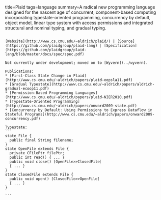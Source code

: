 title=Plaid
tags=language
summary=A radical new programming language designed for the nascent age of concurrent, component-based computing incorporating typestate-oriented programming, concurrency by default, object model, linear type system with access permissions and integrated structural and nominal typing, and gradual typing.
~~~~~~

[Website](http://www.cs.cmu.edu/~aldrich/plaid/) | [Source](https://github.com/plaidgroup/plaid-lang) | [Specification](https://github.com/plaidgroup/plaid-lang/blob/master/docs/spec/spec.pdf)

Not currently under development; moved on to [Wyvern](../wyvern).

Publications:
* [First-Class State Change in Plaid](http://www.cs.cmu.edu/~aldrich/papers/plaid-oopsla11.pdf)
* [Gradual Typestate](http://www.cs.cmu.edu/~aldrich/papers/aldrich-gradual-ecoop11.pdf)
* [Permission-Based Programming Languages](http://www.cs.cmu.edu/~aldrich/papers/plaid-NIER2010.pdf)
* [Typestate-Oriented Programming](http://www.cs.cmu.edu/~aldrich/papers/onward2009-state.pdf)
* [Concurrency by Default: Using Permissions to Express Dataflow in Stateful Programs](http://www.cs.cmu.edu/~aldrich/papers/onward2009-concurrency.pdf)

Typestate:
```
state File {
  public final String filename;
}
state OpenFile extends File {
  private CFilePtr filePtr;
  public int read() { ... }
  public void close() [OpenFile>>ClosedFile]
  { ... }
}
state ClosedFile extends File {
  public void open() [ClosedFile>>OpenFile]
  { ... }
}

```

